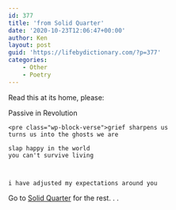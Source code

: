 ```yaml
---
id: 377
title: 'from Solid Quarter'
date: '2020-10-23T12:06:47+00:00'
author: Ken
layout: post
guid: 'https://lifebydictionary.com/?p=377'
categories:
    - Other
    - Poetry
---
```


Read this at its home, please:

Passive in Revolution

```
<pre class="wp-block-verse">grief sharpens us
turns us into the ghosts we are

slap happy in the world 
you can't survive living



i have adjusted my expectations around you
```

Go to [Solid Quarter](https://solidquarter.blogspot.com/2020/10/passive-in-revolution.html?m=1) for the rest. . .
